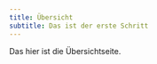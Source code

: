 ```yaml
---
title: Übersicht
subtitle: Das ist der erste Schritt
---
```


Das hier ist die Übersichtseite.
